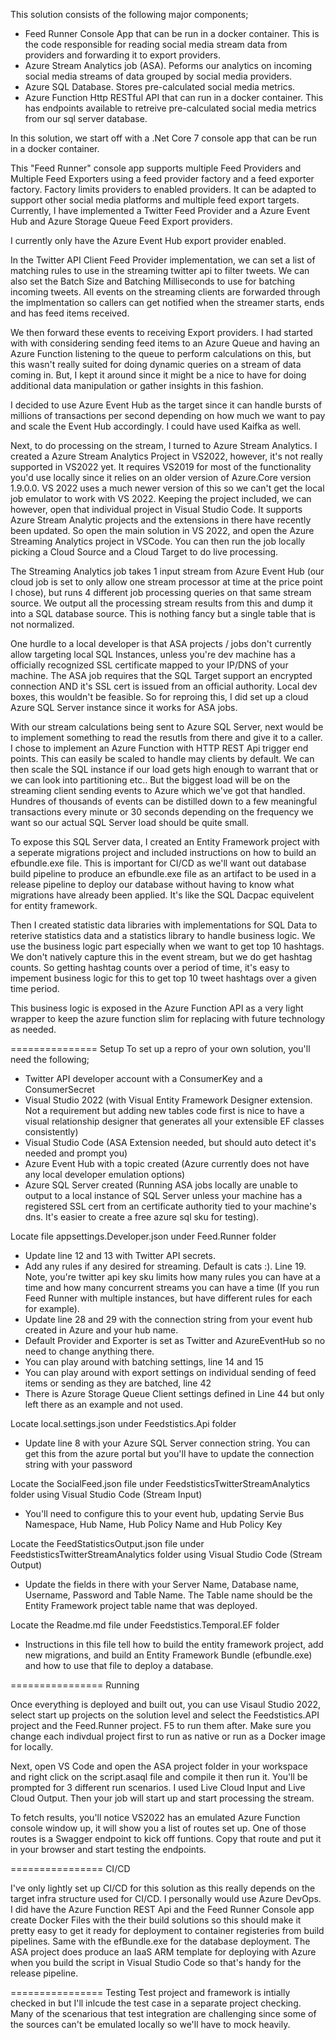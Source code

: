 This solution consists of the following major components;
- Feed Runner Console App that can be run in a docker container. This is the code responsible for reading social media stream data from providers and forwarding it to export providers.
- Azure Stream Analytics job (ASA). Peforms our analytics on incoming social media streams of data grouped by social media providers.
- Azure SQL Database. Stores pre-calculated social media metrics.
- Azure Function Http RESTful API that can run in a docker container. This has endpoints available to retreive pre-calculated social media metrics from our sql server database.

In this solution, we start off with a .Net Core 7 console app that can be run in a docker container.

This "Feed Runner" console app supports multiple Feed Providers and Multiple Feed Exporters using a feed provider factory and a feed exporter factory. Factory limits providers to enabled providers. It can
be adapted to support other social media platforms and multiple feed export targets. Currently, I have
implemented a Twitter Feed Provider and a Azure Event Hub and Azure Storage Queue Feed Export providers.

I currently only have the Azure Event Hub export provider enabled.

In the Twitter API Client Feed Provider implementation, we can set a list of matching rules to use in the streaming twitter api to filter tweets.
We can also set the Batch Size and Batching Milliseconds to use for batching incoming tweets. All events on the streaming clients are
forwarded through the implmentation so callers can get notified when the streamer starts, ends and has feed items received.

We then forward these events to receiving Export providers. I had started with with considering sending feed items to an Azure Queue and having
an Azure Function listening to the queue to perform calculations on this, but this wasn't really suited for doing dynamic queries on a stream
of data coming in. But, I kept it around since it might be a nice to have for doing additional data manipulation or gather insights in this fashion.

I decided to use Azure Event Hub as the target since it can handle bursts of millions of transactions per second depending on how much
we want to pay and scale the Event Hub accordingly. I could have used Kaifka as well.

Next, to do processing on the stream, I turned to Azure Stream Analytics. I created a Azure Stream Analytics Project in VS2022, however, it's not 
really supported in VS2022 yet. It requires VS2019 for most of the functionality you'd use locally since it relies on an older version of
Azure.Core version 1.9.0.0. VS 2022 uses a much newer version of this so we can't get the local job emulator to work with VS 2022. Keeping the project
included, we can however, open that individual project in Visual Studio Code. It supports Azure Stream Analytic projects and the extensions in there
have recently been updated. So open the main solution in VS 2022, and open the Azure Streaming Analytics project in VSCode. You can then run the job
locally picking a Cloud Source and a Cloud Target to do live processing.

The Streaming Analytics job takes 1 input stream from Azure Event Hub (our cloud job is set to only allow one stream processor at time at the price point I chose),
 but runs 4 different job processing queries on that same stream source. We output all the processing stream results from this and dump it into a SQL 
database source. This is nothing fancy but a single table that is not normalized.

One hurdle to a local developer is that ASA projects / jobs don't currently allow targeting local SQL Instances, unless you're dev machine has a officially
recognized SSL certificate mapped to your IP/DNS of your machine. The ASA job requires that the SQL Target support an encrypted connection AND it's SSL cert
is issued from an official authority. Local dev boxes, this wouldn't be feasible. So for reproing this, I did set up a cloud Azure SQL Server instance
since it works for ASA jobs.

With our stream calculations being sent to Azure SQL Server, next would be to implement something to read the resutls from there and give it to a caller.
I chose to implement an Azure Function with HTTP REST Api trigger end points. This can easily be scaled to handle may clients by default. We can then
scale the SQL instance if our load gets high enough to warrant that or we can look into partitioning etc.. But the biggest load will be on the streaming
client sending events to Azure which we've got that handled. Hundres of thousands of events can be distilled down to a few meaningful transactions every
minute or 30 seconds depending on the frequency we want so our actual SQL Server load should be quite small.

To expose this SQL Server data, I created an Entity Framework project with a seperate migrations project and included instructions on how to build an 
efbundle.exe file. This is important for CI/CD as we'll want out database build pipeline to produce an efbundle.exe file as an artifact to be used
in a release pipeline to deploy our database without having to know what migrations have already been applied. It's like the SQL Dacpac equivelent for
entity framework.

Then I created statistic data libraries with implementations for SQL Data to reterive statistics data and a statistics library to handle business logic.
We use the business logic part especially when we want to get top 10 hashtags. We don't natively capture this in the event stream, but we do get hashtag
counts. So getting hashtag counts over a period of time, it's easy to impement business logic for this to get top 10 tweet hashtags over a given time
period.

This business logic is exposed in the Azure Function API as a very light wrapper to keep the azure function slim for replacing with future technology
as needed.

=============== Setup
To set up a repro of your own solution, you'll need the following;

- Twitter API developer account with a ConsumerKey and a ConsumerSecret
- Visual Studio 2022 (with Visual Entity Framework Designer extension. Not a requirement but adding new tables code first is nice to have a visual relationship designer that generates all your extensible EF classes consistently)
- Visual Studio Code (ASA Extension needed, but should auto detect it's needed and prompt you)
- Azure Event Hub with a topic created (Azure currently does not have any local developer emulation options)
- Azure SQL Server created (Running ASA jobs locally are unable to output to a local instance of SQL Server unless your machine has a registered SSL cert from an certificate authority tied to your machine's dns. It's easier to create a free azure sql sku for testing).

Locate file appsettings.Developer.json under Feed.Runner folder
- Update line 12 and 13 with Twitter API secrets.
- Add any rules if any desired for streaming. Default is cats :). Line 19. Note, you're twitter api key sku limits how many rules you can have at a time and how many concurrent streams you can have a time (If you run Feed Runner with multiple instances, but have different rules for each for example).
- Update line 28 and 29 with the connection string from your event hub created in Azure and your hub name.
- Default Provider and Exporter is set as Twitter and AzureEventHub so no need to change anything there.
- You can play around with batching settings, line 14 and 15
- You can play around with export settings on individual sending of feed items or sending as they are batched, line 42
- There is Azure Storage Queue Client settings defined in Line 44 but only left there as an example and not used.

Locate local.settings.json under Feedstistics.Api folder
- Update line 8 with your Azure SQL Server connection string. You can get this from the azure portal but you'll have to update the connection string with your password

Locate the SocialFeed.json file under FeedstisticsTwitterStreamAnalytics folder using Visual Studio Code (Stream Input)
- You'll need to configure this to your event hub, updating Servie Bus Namespace, Hub Name, Hub Policy Name and Hub Policy Key

Locate the FeedStatisticsOutput.json file under FeedstisticsTwitterStreamAnalytics folder using Visual Studio Code (Stream Output)
-  Update the fields in there with your Server Name, Database name, Username, Password and Table Name. The Table name should be the Entity Framework project table name that was deployed.

Locate the Readme.md file under Feedstistics.Temporal.EF folder
- Instructions in this file tell how to build the entity framework project, add new migrations, and build an Entity Framework Bundle (efbundle.exe) and how to use that file to deploy a database.

================ Running

Once everything is deployed and built out, you can use Visaul Studio 2022, select start up projects on the solution level and select the Feedstistics.API project and the Feed.Runner project.
F5 to run them after. Make sure you change each indivdual project first to run as native or run as a Docker image for locally.

Next, open VS Code and open the ASA project folder in your workspace and right click on the script.asaql file and compile it then run it. You'll be prompted
for 3 different run scenarios. I used Live Cloud Input and Live Cloud Output. Then your job will start up and start processing the stream.

To fetch results, you'll notice VS2022 has an emulated Azure Function console window up, it will show you a list of routes set up. One of those routes
is a Swagger endpoint to kick off funtions. Copy that route and put it in your browser and start testing the endpoints.

================ CI/CD

I've only lightly set up CI/CD for this solution as this really depends on the target infra structure used for CI/CD. I personally would use Azure DevOps.
I did have the Azure Function REST Api and the Feed Runner Console app create Docker Files with the their build solutions so this should make it pretty
easy to get it ready for deployment to container registeries from build pipelines. Same with the efBundle.exe for the database deployment. The ASA project does produce an IaaS ARM template for deploying with Azure when you build the script in Visual Studio Code so that's handy for the release pipeline.

================ Testing
Test project and framework is intially checked in but I'll inlcude the test case in a separate project checking. Many of the scenarious that test integration
are challenging since some of the sources can't be emulated locally so we'll have to mock heavily.
